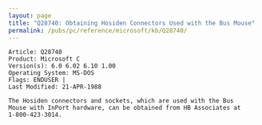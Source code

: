 ```yaml
---
layout: page
title: "Q28740: Obtaining Hosiden Connectors Used with the Bus Mouse"
permalink: /pubs/pc/reference/microsoft/kb/Q28740/
---
```


	Article: Q28740
	Product: Microsoft C
	Version(s): 6.0 6.02 6.10 1.00
	Operating System: MS-DOS
	Flags: ENDUSER |
	Last Modified: 21-APR-1988
	
	The Hosiden connectors and sockets, which are used with the Bus
	Mouse with InPort hardware, can be obtained from HB Associates at
	1-800-423-3014.
